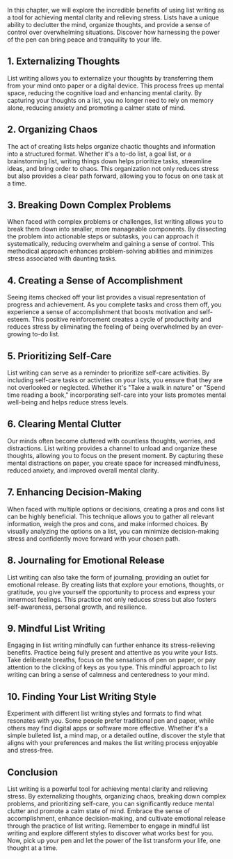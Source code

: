 
In this chapter, we will explore the incredible benefits of using list writing as a tool for achieving mental clarity and relieving stress. Lists have a unique ability to declutter the mind, organize thoughts, and provide a sense of control over overwhelming situations. Discover how harnessing the power of the pen can bring peace and tranquility to your life.

## 1\. Externalizing Thoughts

List writing allows you to externalize your thoughts by transferring them from your mind onto paper or a digital device. This process frees up mental space, reducing the cognitive load and enhancing mental clarity. By capturing your thoughts on a list, you no longer need to rely on memory alone, reducing anxiety and promoting a calmer state of mind.

## 2\. Organizing Chaos

The act of creating lists helps organize chaotic thoughts and information into a structured format. Whether it's a to-do list, a goal list, or a brainstorming list, writing things down helps prioritize tasks, streamline ideas, and bring order to chaos. This organization not only reduces stress but also provides a clear path forward, allowing you to focus on one task at a time.

## 3\. Breaking Down Complex Problems

When faced with complex problems or challenges, list writing allows you to break them down into smaller, more manageable components. By dissecting the problem into actionable steps or subtasks, you can approach it systematically, reducing overwhelm and gaining a sense of control. This methodical approach enhances problem-solving abilities and minimizes stress associated with daunting tasks.

## 4\. Creating a Sense of Accomplishment

Seeing items checked off your list provides a visual representation of progress and achievement. As you complete tasks and cross them off, you experience a sense of accomplishment that boosts motivation and self-esteem. This positive reinforcement creates a cycle of productivity and reduces stress by eliminating the feeling of being overwhelmed by an ever-growing to-do list.

## 5\. Prioritizing Self-Care

List writing can serve as a reminder to prioritize self-care activities. By including self-care tasks or activities on your lists, you ensure that they are not overlooked or neglected. Whether it's "Take a walk in nature" or "Spend time reading a book," incorporating self-care into your lists promotes mental well-being and helps reduce stress levels.

## 6\. Clearing Mental Clutter

Our minds often become cluttered with countless thoughts, worries, and distractions. List writing provides a channel to unload and organize these thoughts, allowing you to focus on the present moment. By capturing these mental distractions on paper, you create space for increased mindfulness, reduced anxiety, and improved overall mental clarity.

## 7\. Enhancing Decision-Making

When faced with multiple options or decisions, creating a pros and cons list can be highly beneficial. This technique allows you to gather all relevant information, weigh the pros and cons, and make informed choices. By visually analyzing the options on a list, you can minimize decision-making stress and confidently move forward with your chosen path.

## 8\. Journaling for Emotional Release

List writing can also take the form of journaling, providing an outlet for emotional release. By creating lists that explore your emotions, thoughts, or gratitude, you give yourself the opportunity to process and express your innermost feelings. This practice not only reduces stress but also fosters self-awareness, personal growth, and resilience.

## 9\. Mindful List Writing

Engaging in list writing mindfully can further enhance its stress-relieving benefits. Practice being fully present and attentive as you write your lists. Take deliberate breaths, focus on the sensations of pen on paper, or pay attention to the clicking of keys as you type. This mindful approach to list writing can bring a sense of calmness and centeredness to your mind.

## 10\. Finding Your List Writing Style

Experiment with different list writing styles and formats to find what resonates with you. Some people prefer traditional pen and paper, while others may find digital apps or software more effective. Whether it's a simple bulleted list, a mind map, or a detailed outline, discover the style that aligns with your preferences and makes the list writing process enjoyable and stress-free.

## Conclusion

List writing is a powerful tool for achieving mental clarity and relieving stress. By externalizing thoughts, organizing chaos, breaking down complex problems, and prioritizing self-care, you can significantly reduce mental clutter and promote a calm state of mind. Embrace the sense of accomplishment, enhance decision-making, and cultivate emotional release through the practice of list writing. Remember to engage in mindful list writing and explore different styles to discover what works best for you. Now, pick up your pen and let the power of the list transform your life, one thought at a time.
